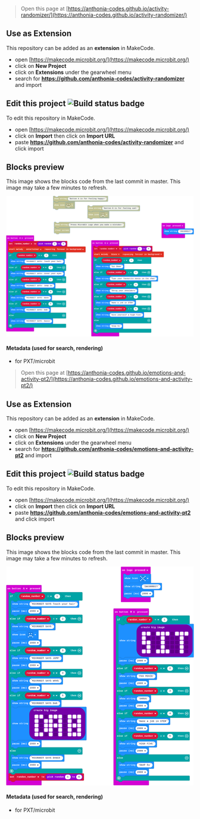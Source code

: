 
> Open this page at [https://anthonia-codes.github.io/activity-randomizer/](https://anthonia-codes.github.io/activity-randomizer/)

## Use as Extension

This repository can be added as an **extension** in MakeCode.

* open [https://makecode.microbit.org/](https://makecode.microbit.org/)
* click on **New Project**
* click on **Extensions** under the gearwheel menu
* search for **https://github.com/anthonia-codes/activity-randomizer** and import

## Edit this project ![Build status badge](https://github.com/anthonia-codes/activity-randomizer/workflows/MakeCode/badge.svg)

To edit this repository in MakeCode.

* open [https://makecode.microbit.org/](https://makecode.microbit.org/)
* click on **Import** then click on **Import URL**
* paste **https://github.com/anthonia-codes/activity-randomizer** and click import

## Blocks preview

This image shows the blocks code from the last commit in master.
This image may take a few minutes to refresh.

![A rendered view of the blocks](https://github.com/anthonia-codes/activity-randomizer/raw/master/.github/makecode/blocks.png)

#### Metadata (used for search, rendering)

* for PXT/microbit
<script src="https://makecode.com/gh-pages-embed.js"></script><script>makeCodeRender("{{ site.makecode.home_url }}", "{{ site.github.owner_name }}/{{ site.github.repository_name }}");</script>



> Open this page at [https://anthonia-codes.github.io/emotions-and-activity-pt2/](https://anthonia-codes.github.io/emotions-and-activity-pt2/)

## Use as Extension

This repository can be added as an **extension** in MakeCode.

* open [https://makecode.microbit.org/](https://makecode.microbit.org/)
* click on **New Project**
* click on **Extensions** under the gearwheel menu
* search for **https://github.com/anthonia-codes/emotions-and-activity-pt2** and import

## Edit this project ![Build status badge](https://github.com/anthonia-codes/emotions-and-activity-pt2/workflows/MakeCode/badge.svg)

To edit this repository in MakeCode.

* open [https://makecode.microbit.org/](https://makecode.microbit.org/)
* click on **Import** then click on **Import URL**
* paste **https://github.com/anthonia-codes/emotions-and-activity-pt2** and click import

## Blocks preview

This image shows the blocks code from the last commit in master.
This image may take a few minutes to refresh.

![A rendered view of the blocks](https://github.com/anthonia-codes/emotions-and-activity-pt2/raw/master/.github/makecode/blocks.png)

#### Metadata (used for search, rendering)

* for PXT/microbit
<script src="https://makecode.com/gh-pages-embed.js"></script><script>makeCodeRender("{{ site.makecode.home_url }}", "{{ site.github.owner_name }}/{{ site.github.repository_name }}");</script>
